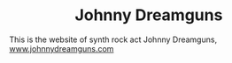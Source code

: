 <h1 align="center">
  Johnny Dreamguns
</h1>

This is the website of synth rock act Johnny Dreamguns, www.johnnydreamguns.com
